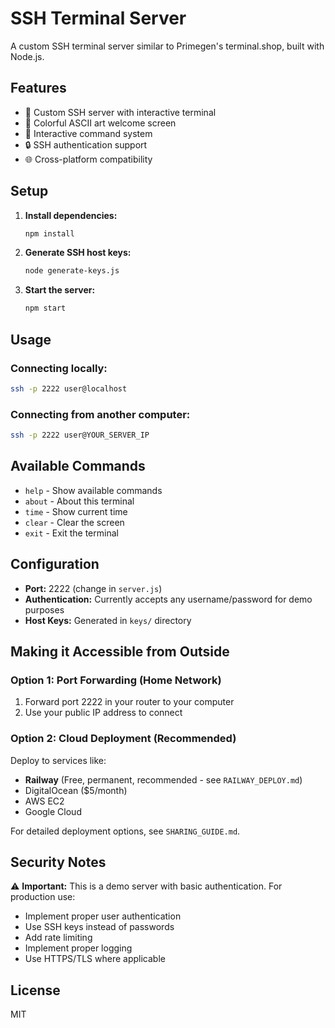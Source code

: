 # SSH Terminal Server

A custom SSH terminal server similar to Primegen's terminal.shop, built with Node.js.

## Features

- 🚀 Custom SSH server with interactive terminal
- 🎨 Colorful ASCII art welcome screen
- 💬 Interactive command system
- 🔒 SSH authentication support
- 🌐 Cross-platform compatibility

## Setup

1. **Install dependencies:**
   ```bash
   npm install
   ```

2. **Generate SSH host keys:**
   ```bash
   node generate-keys.js
   ```

3. **Start the server:**
   ```bash
   npm start
   ```

## Usage

### Connecting locally:
```bash
ssh -p 2222 user@localhost
```

### Connecting from another computer:
```bash
ssh -p 2222 user@YOUR_SERVER_IP
```

## Available Commands

- `help` - Show available commands
- `about` - About this terminal
- `time` - Show current time
- `clear` - Clear the screen
- `exit` - Exit the terminal

## Configuration

- **Port:** 2222 (change in `server.js`)
- **Authentication:** Currently accepts any username/password for demo purposes
- **Host Keys:** Generated in `keys/` directory

## Making it Accessible from Outside

### Option 1: Port Forwarding (Home Network)
1. Forward port 2222 in your router to your computer
2. Use your public IP address to connect

### Option 2: Cloud Deployment (Recommended)
Deploy to services like:
- **Railway** (Free, permanent, recommended - see `RAILWAY_DEPLOY.md`)
- DigitalOcean ($5/month)
- AWS EC2
- Google Cloud

For detailed deployment options, see `SHARING_GUIDE.md`.

## Security Notes

⚠️ **Important:** This is a demo server with basic authentication. For production use:
- Implement proper user authentication
- Use SSH keys instead of passwords
- Add rate limiting
- Implement proper logging
- Use HTTPS/TLS where applicable

## License

MIT
